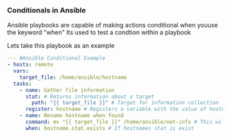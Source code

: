 ### Conditionals in Ansible

Ansible playbooks are capable of making actions conditional when youuse the keyword
"when"
Its used to test a condtion within a playbook

Lets take this playbook as an example

```yml
--- #Ansible Conditional Example
- hosts: remote
  vars:
    target_file: /home/ansible/hostname
  tasks:
    - name: Gather file information
      stat: # Returns information about a target
        path: "{{ target_file }}" # Target for information collection
      register: hostname # Registers a variable with the value of hostname, this is only accessible within the play
    - name: Rename hostname when found
      command: mv "{{ target_file }}" /home/ansible/net-info # This will then move the target file
      when: hostname.stat.exists # If hostnames stat is exist
```
